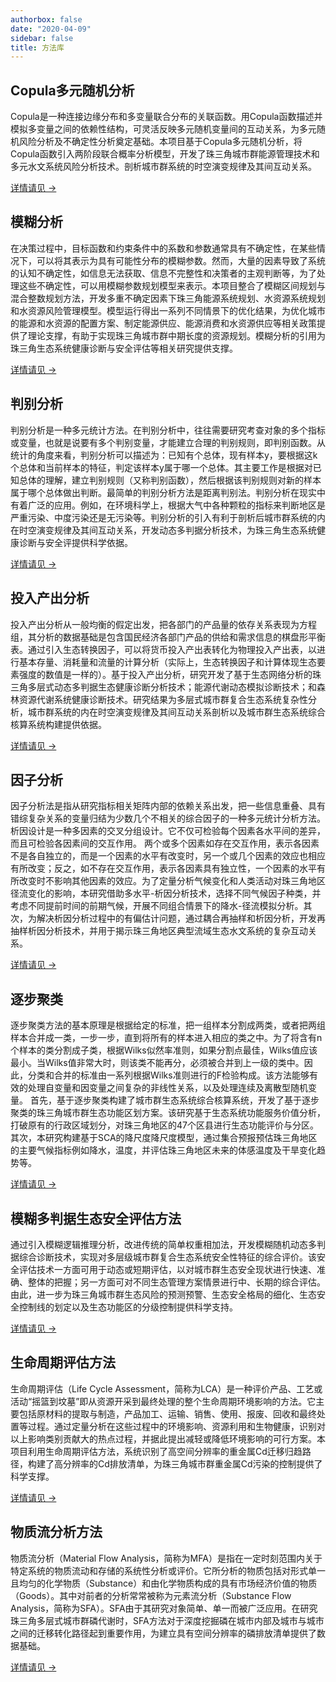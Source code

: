 ```yaml
---
authorbox: false
date: "2020-04-09"
sidebar: false
title: 方法库
---
```


## Copula多元随机分析

Copula是一种连接边缘分布和多变量联合分布的关联函数。用Copula函数描述并模拟多变量之间的依赖性结构，可灵活反映多元随机变量间的互动关系，为多元随机风险分析及不确定性分析奠定基础。本项目基于Copula多元随机分析，将Copula函数引入两阶段联合概率分析模型，开发了珠三角城市群能源管理技术和多元水文系统风险分析技术。剖析城市群系统的时空演变规律及其间互动关系。

[详情请见 →](/post/method-copula/)


## 模糊分析

在决策过程中，目标函数和约束条件中的系数和参数通常具有不确定性，在某些情况下，可以将其表示为具有可能性分布的模糊参数。然而，大量的因素导致了系统的认知不确定性，如信息无法获取、信息不完整性和决策者的主观判断等，为了处理这些不确定性，可以用模糊参数规划模型来表示。本项目整合了模糊区间规划与混合整数规划方法，开发多重不确定因素下珠三角能源系统规划、水资源系统规划和水资源风险管理模型。模型运行得出一系列不同情景下的优化结果，为优化城市的能源和水资源的配置方案、制定能源供应、能源消费和水资源供应等相关政策提供了理论支撑，有助于实现珠三角城市群中期长度的资源规划。模糊分析的引用为珠三角生态系统健康诊断与安全评估等相关研究提供支撑。

[详情请见 →](/post/method-fuzzy/)


## 判别分析

判别分析是一种多元统计方法。在判别分析中，往往需要研究考查对象的多个指标或变量，也就是说要有多个判别变量，才能建立合理的判别规则，即判别函数。从统计的角度来看，判别分析可以描述为：已知有个总体，现有样本y，要根据这k个总体和当前样本的特征，判定该样本y属于哪一个总体。其主要工作是根据对已知总体的理解，建立判别规则（又称判别函数），然后根据该判别规则对新的样本属于哪个总体做出判断。最简单的判别分析方法是距离判别法。判别分析在现实中有着广泛的应用。例如，在环境科学上，根据大气中各种颗粒的指标来判断地区是严重污染、中度污染还是无污染等。判别分析的引入有利于剖析后城市群系统的内在时空演变规律及其间互动关系，开发动态多判据分析技术，为珠三角生态系统健康诊断与安全评提供科学依据。

[详情请见 →](/post/method-da/)


## 投入产出分析

投入产出分析从一般均衡的假定出发，把各部门的产品量的依存关系表现为方程组，其分析的数据基础是包含国民经济各部门产品的供给和需求信息的棋盘形平衡表。通过引入生态转换因子，可以将货币投入产出表转化为物理投入产出表，以进行基本存量、消耗量和流量的计算分析（实际上，生态转换因子和计算体现生态要素强度的数值是一样的）。基于投入产出分析，研究开发了基于生态网络分析的珠三角多层式动态多判据生态健康诊断分析技术；能源代谢动态模拟诊断技术；和森林资源代谢系统健康诊断技术。研究结果为多层式城市群复合生态系统复杂性分析，城市群系统的内在时空演变规律及其间互动关系剖析以及城市群生态系统综合核算系统构建提供依据。

[详情请见 →](/post/method-ioa/)


## 因子分析

因子分析法是指从研究指标相关矩阵内部的依赖关系出发，把一些信息重叠、具有错综复杂关系的变量归结为少数几个不相关的综合因子的一种多元统计分析方法。析因设计是一种多因素的交叉分组设计。它不仅可检验每个因素各水平间的差异，而且可检验各因素间的交互作用。 两个或多个因素如存在交互作用，表示各因素不是各自独立的，而是一个因素的水平有改变时，另一个或几个因素的效应也相应有所改变；反之，如不存在交互作用，表示各因素具有独立性，一个因素的水平有所改变时不影响其他因素的效应。为了定量分析气候变化和人类活动对珠三角地区径流变化的影响，本研究借助多水平-析因分析技术，选择不同气候因子种类，并考虑不同提前时间的前期气候，开展不同组合情景下的降水-径流模拟分析。其次，为解决析因分析过程中的有偏估计问题，通过耦合再抽样和析因分析，开发再抽样析因分析技术，并用于揭示珠三角地区典型流域生态水文系统的复杂互动关系。

[详情请见 →](/post/method-fa/)


## 逐步聚类

逐步聚类方法的基本原理是根据给定的标准，把一组样本分割成两类，或者把两组样本合并成一类，一步一步，直到将所有的样本进入相应的类之中。为了将含有n个样本的类分割成子类，根据Wilks似然率准则，如果分割点最佳，Wilks值应该最小。当Wilks值非常大时，则该类不能再分，必须被合并到上一级的类中。因此，分类和合并的标准由一系列根据Wilks准则进行的F检验构成。该方法能够有效的处理自变量和因变量之间复杂的非线性关系，以及处理连续及离散型随机变量。
首先，基于逐步聚类构建了城市群生态系统综合核算系统，开发了基于逐步聚类的珠三角城市群生态功能区划方案。该研究基于生态系统功能服务价值分析，打破原有的行政区域划分，对珠三角地区的47个区县进行生态功能评价与分区。其次，本研究构建基于SCA的降尺度降尺度模型，通过集合预报预估珠三角地区的主要气候指标例如降水，温度，并评估珠三角地区未来的体感温度及干旱变化趋势等。

[详情请见 →](/post/method-sca/)


## 模糊多判据生态安全评估方法

通过引入模糊逻辑推理分析，改进传统的简单权重相加法，开发模糊随机动态多判据综合诊断技术，实现对多层级城市群复合生态系统安全性特征的综合评价。该安全评估技术一方面可用于动态或短期评估，以对城市群生态安全现状进行快速、准确、整体的把握；另一方面可对不同生态管理方案情景进行中、长期的综合评估。由此，进一步为珠三角城市群生态风险的预测预警、生态安全格局的细化、生态安全控制线的划定以及生态功能区的分级控制提供科学支持。

[详情请见 →](/post/method-fmc/)


## 生命周期评估方法

生命周期评估（Life Cycle Assessment，简称为LCA）是一种评价产品、工艺或活动“摇篮到坟墓”即从资源开采到最终处理的整个生命周期环境影响的方法。它主要包括原材料的提取与制造，产品加工、运输、销售、使用、报废、回收和最终处置等过程。通过定量分析在这些过程中的环境影响、资源利用和生物健康，识别对以上影响类别贡献大的热点过程，并据此提出减轻或降低环境影响的可行方案。本项目利用生命周期评估方法，系统识别了高空间分辨率的重金属Cd迁移归趋路径，构建了高分辨率的Cd排放清单，为珠三角城市群重金属Cd污染的控制提供了科学支撑。

[详情请见 →](/post/method-lca/)


## 物质流分析方法

物质流分析（Material Flow Analysis，简称为MFA）是指在一定时刻范围内关于特定系统的物质流动和存储的系统性分析或评价。它所分析的物质包括对形式单一且均匀的化学物质（Substance）和由化学物质构成的具有市场经济价值的物质（Goods）。其中对前者的分析常常被称为元素流分析（Substance Flow Analysis，简称为SFA）。SFA由于其研究对象简单、单一而被广泛应用。在研究珠三角多层式城市群磷代谢时，SFA方法对于深度挖掘磷在城市内部及城市与城市之间的迁移转化路径起到重要作用，为建立具有空间分辨率的磷排放清单提供了数据基础。

[详情请见 →](/post/method-sfa/)


